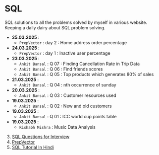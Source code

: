 
# SQL
SQL solutions to all the problems solved by myself in various website. Keeping a daily dairy about SQL problem solving.
 
* **25.03.2025** :
  * `PrepVector` : day 2 : Home address order percentage
* **24.03.2025** :
  * `PrepVector` : day 1 : Inactive user percentage
* **23.03.2025** :
  * `Ankit Bansal` : Q 07 : Finding Cancellation Rate in Trip Data
  * `Ankit Bansal` : Q 06 : Find friends scores
  * `Ankit Bansal` : Q 05 : Top products which generates 80% of sales
* **21.03.2025** :
  * `Ankit Bansal` : Q 04 : nth occurrence of sunday
* **20.03.2025** :  
  * `Ankit Bansal` : Q 03 : Customer resources used
* **19.03.2025** :  
  * `Ankit Bansal` : Q 02 : New and old customers
* **19.03.2025** :
  * `Ankit Bansal` : Q 01 : ICC world cup points table
* **19.03.2025** :  
  * `Rishabh Mishra` : Music Data Analysis

    

3. [SQL Questions for Interview](https://www.youtube.com/playlist?list=PLBTZqjSKn0IeKBQDjLmzisazhqQy4iGkb)
2. [PrepVector](https://challenges.prepvector.com/challenges/fe090a86-abf5-4e46-92b4-6fc5ce069bc3/questions)
1. [SQL Tutorial In Hindi](https://www.youtube.com/playlist?list=PLdOKnrf8EcP17p05q13WXbHO5Z_JfXNpw)
